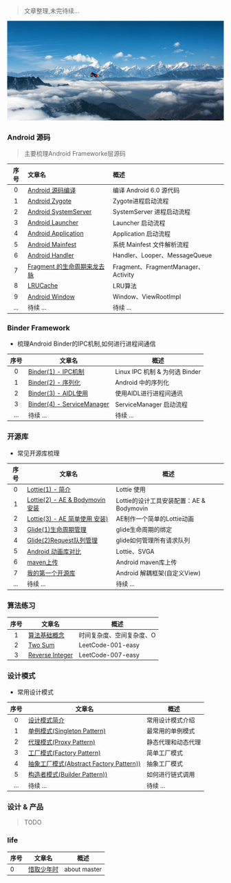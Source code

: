 
> 文章整理,未完待续...

![](https://github.com/jfson/ImgResource/blob/master/22.jpeg?raw=true)

### Android 源码
> 主要梳理Android Frameworke层源码

|  序号  | 文章名                                      | 概述                                |
| :--: | :--------------------------------------- | :-------------------------------- |
|  0   | [Android 源码编译](https://jfson.github.io/2017/05/16/08-Android-source/) | 编译 Android 6.0 源代码                |
|  1   | [Android Zygote](https://jfson.github.io/2017/05/23/04-Zygote/) | Zygote进程启动流程                      |
|  2   | [Android SystemServer](https://jfson.github.io/2017/05/23/03-SystemServer/) | SystemServer 进程启动流程               |
|  3   | [Android Launcher](https://jfson.github.io/2017/06/01/09-Android%E6%A1%8C%E9%9D%A2Launcher%E5%90%AF%E5%8A%A8/) | Launcher 启动流程                     |
|  4   | [Android Application](https://jfson.github.io/2017/06/01/01-Application%E5%90%AF%E5%8A%A8%E6%B5%81%E7%A8%8B/) | Application 启动流程                  |
|  5   | [Android Mainfest](https://jfson.github.io/2017/06/02/14-parse-mainfest/) | 系统 Mainfest 文件解析流程                |
|  6   | [Android Handler](https://jfson.github.io/2017/05/15/11-Handler-Looper/) | Handler、Looper、MessageQueue       |
|  7   | [Fragment 的生命周期来龙去脉](https://jfson.github.io/2017/10/06/37-Fragment-life/) | Fragment、FragmentManager、Activity |
|  8   | [LRUCache](https://jfson.github.io/2017/12/22/40-lru/) | LRU算法                             |
|  9   | [Android Window](https://jfson.github.io/2018/01/10/47-view-window/) | Window、ViewRootImpl               |
| ...  | 待续 ...                                   | 待续 ...                            |

### Binder Framework
* 梳理Android Binder的IPC机制,如何进行进程间通信

|  序号  | 文章名                                      | 概述                        |
| :--: | ---------------------------------------- | ------------------------- |
|  0   | [Binder(1) - IPC机制](https://jfson.github.io/2017/06/06/12-Linux%20IPC%E6%9C%BA%E5%88%B6/) | Linux IPC 机制 & 为何选 Binder |
|  1   | [Binder(2) - 序列化](https://jfson.github.io/2017/08/01/23-binder-a/) | Android 中的序列化             |
|  2   | [Binder(3) - AIDL使用](https://jfson.github.io/2017/08/03/24-binder-b/) | 使用AIDL进行进程间通讯             |
|  3   | [Binder(4) - ServiceManager](https://jfson.github.io/2017/08/05/25-binder-c/) | ServiceManager 启动流程       |
| ...  | 待续 ...                                   | 待续 ...                    |

### 开源库
* 常见开源库梳理

|  序号  | 文章名                                      | 概述                             |
| :--: | ---------------------------------------- | ------------------------------ |
|  0   | [Lottie(1) - 简介](https://jfson.github.io/2017/03/06/13-Lottie/) | Lottie 使用                      |
|  1   | [Lottie(2) - AE & Bodymovin 安装](https://jfson.github.io/2017/03/06/07-AE-Bodymovin-environment/) | Lottie的设计工具安装配置：AE & Bodymovin |
|  2   | [Lottie(3) - AE 简单使用 安装)](https://jfson.github.io/2017/03/07/06-ae-work/) | AE制作一个简单的Lottie动画              |
|  3   | [Glide(1)生命周期管理](https://jfson.github.io/2017/10/07/38-Glide-a/) | glide生命周期的绑定                   |
|  4   | [Glide(2)Request队列管理](https://jfson.github.io/2017/10/08/39-Glide-b/) | glide如何管理所有请求队列                |
|  5   | [Android 动画库对比](https://jfson.github.io/2018/01/08/41-anim/) | Lottie、SVGA                    |
|  6   | [maven上传](https://jfson.github.io/2018/01/22/42-%20maven-update/) | Android maven库上传               |
|  7   | [我的第一个开源库](https://jfson.github.io/2018/02/02/43-decoupling/) | Android 解耦框架(自定义View)          |
| ...  | 待续 ...                                   | 待续 ...                         |

### 算法练习

|  序号  | 文章名                                      | 概述                |
| :--: | ---------------------------------------- | ----------------- |
|  1   | [算法基础概念](https://jfson.github.io/2017/12/12/44-arithmetic-base/) | 时间复杂度、空间复杂度、O     |
|  2   | [Two Sum](https://jfson.github.io/2017/12/15/45-arithmetic-1/) | LeetCode-001-easy |
|  3   | [Reverse Integer](https://jfson.github.io/2017/12/18/46-arithmetic-2/) | LeetCode-007-easy |

 

### 设计模式

* 常用设计模式

|  序号  | 文章名                                      | 概述        |
| :--: | ---------------------------------------- | --------- |
|  0   | [设计模式简介](https://jfson.github.io/2017/07/08/17-design-pattern/) | 常用设计模式介绍  |
|  1   | [单例模式(Singleton Pattern)](https://jfson.github.io/2017/07/16/18-single-pattern/) | 最常用的单例模式  |
|  2   | [代理模式(Proxy Pattern)](https://jfson.github.io/2017/07/14/19-proxy-pattern/) | 静态代理和动态代理 |
|  3   | [工厂模式(Factory Pattern)](https://jfson.github.io/2017/07/20/20-factory-pattern/) | 简单工厂模式    |
|  4   | [抽象工厂模式(Abstract Factory Pattern))](https://jfson.github.io/2017/07/24/21-abstract-factory-pattern/) | 抽象工厂模式    |
|  5   | [构造者模式(Builder Pattern))](https://jfson.github.io/2017/07/28/22-builder-pattern/) | 如何进行链式调用  |
| ...  | 待续 ...                                   | 待续 ...    |

### 设计 & 产品
> TODO

### life
| 序号   |                   文章名                    | 概述           |
| :--- | :--------------------------------------: | ------------ |
| 0    | [惜取少年时](https://jfson.github.io/2017/09/08/02-master/) | about master |